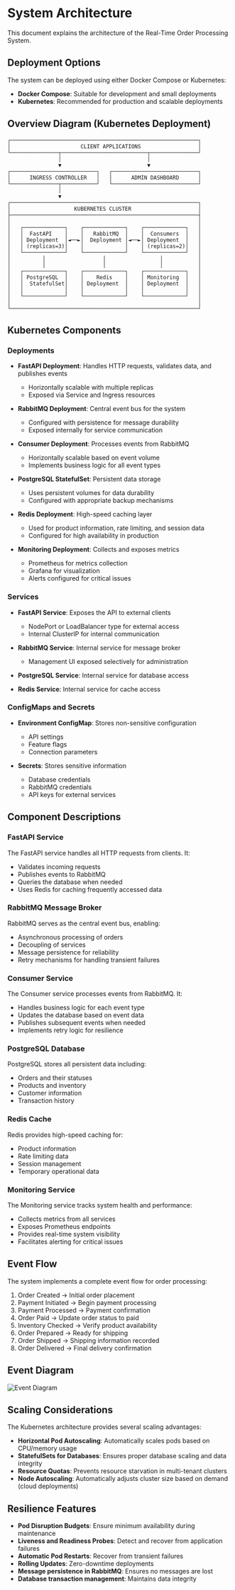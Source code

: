 # System Architecture

This document explains the architecture of the Real-Time Order Processing System.

## Deployment Options

The system can be deployed using either Docker Compose or Kubernetes:

- **Docker Compose**: Suitable for development and small deployments
- **Kubernetes**: Recommended for production and scalable deployments

## Overview Diagram (Kubernetes Deployment)

```
┌───────────────────────────────────────────────────────────┐
│                      CLIENT APPLICATIONS                  │
└───────────────┬───────────────────────────┬───────────────┘
                │                           │
                ▼                           ▼
┌───────────────────────────┐   ┌───────────────────────────┐
│      INGRESS CONTROLLER   │   │      ADMIN DASHBOARD      │
└───────────────┬───────────┘   └───────────────────────────┘
                │
                ▼
┌───────────────────────────────────────────────────────────┐
│                    KUBERNETES CLUSTER                     │
├───────────────────────────────────────────────────────────┤
│                                                           │
│   ┌─────────────┐    ┌─────────────┐    ┌─────────────┐   │
│   │  FastAPI    │    │   RabbitMQ  │    │  Consumers  │   │
│   │ Deployment  │◄──►│  Deployment │◄──►│ Deployment  │   │
│   │ (replicas=3)│    │             │    │ (replicas=2)│   │
│   └─────────────┘    └─────────────┘    └─────────────┘   │
│          │                  │                 │           │
│          │                  │                 │           │
│   ┌─────────────┐    ┌─────────────┐    ┌─────────────┐   │
│   │ PostgreSQL  │    │    Redis    │    │ Monitoring  │   │
│   │  StatefulSet│    │ Deployment  │    │ Deployment  │   │
│   │             │    │             │    │             │   │
│   └─────────────┘    └─────────────┘    └─────────────┘   │
│                                                           │
└───────────────────────────────────────────────────────────┘
```

## Kubernetes Components

### Deployments

- **FastAPI Deployment**: Handles HTTP requests, validates data, and publishes events
  - Horizontally scalable with multiple replicas
  - Exposed via Service and Ingress resources

- **RabbitMQ Deployment**: Central event bus for the system
  - Configured with persistence for message durability
  - Exposed internally for service communication

- **Consumer Deployment**: Processes events from RabbitMQ
  - Horizontally scalable based on event volume
  - Implements business logic for all event types

- **PostgreSQL StatefulSet**: Persistent data storage
  - Uses persistent volumes for data durability
  - Configured with appropriate backup mechanisms

- **Redis Deployment**: High-speed caching layer
  - Used for product information, rate limiting, and session data
  - Configured for high availability in production

- **Monitoring Deployment**: Collects and exposes metrics
  - Prometheus for metrics collection
  - Grafana for visualization
  - Alerts configured for critical issues

### Services

- **FastAPI Service**: Exposes the API to external clients
  - NodePort or LoadBalancer type for external access
  - Internal ClusterIP for internal communication

- **RabbitMQ Service**: Internal service for message broker
  - Management UI exposed selectively for administration

- **PostgreSQL Service**: Internal service for database access

- **Redis Service**: Internal service for cache access

### ConfigMaps and Secrets

- **Environment ConfigMap**: Stores non-sensitive configuration
  - API settings
  - Feature flags
  - Connection parameters

- **Secrets**: Stores sensitive information
  - Database credentials
  - RabbitMQ credentials
  - API keys for external services

## Component Descriptions

### FastAPI Service

The FastAPI service handles all HTTP requests from clients. It:
- Validates incoming requests
- Publishes events to RabbitMQ
- Queries the database when needed
- Uses Redis for caching frequently accessed data

### RabbitMQ Message Broker

RabbitMQ serves as the central event bus, enabling:
- Asynchronous processing of orders
- Decoupling of services
- Message persistence for reliability
- Retry mechanisms for handling transient failures

### Consumer Service

The Consumer service processes events from RabbitMQ. It:
- Handles business logic for each event type
- Updates the database based on event data
- Publishes subsequent events when needed
- Implements retry logic for resilience

### PostgreSQL Database

PostgreSQL stores all persistent data including:
- Orders and their statuses
- Products and inventory
- Customer information
- Transaction history

### Redis Cache

Redis provides high-speed caching for:
- Product information
- Rate limiting data
- Session management
- Temporary operational data

### Monitoring Service

The Monitoring service tracks system health and performance:
- Collects metrics from all services
- Exposes Prometheus endpoints
- Provides real-time system visibility
- Facilitates alerting for critical issues

## Event Flow

The system implements a complete event flow for order processing:

1. Order Created → Initial order placement
2. Payment Initiated → Begin payment processing
3. Payment Processed → Payment confirmation
4. Order Paid → Update order status to paid
5. Inventory Checked → Verify product availability
6. Order Prepared → Ready for shipping
7. Order Shipped → Shipping information recorded
8. Order Delivered → Final delivery confirmation

## Event Diagram

  ![Event Diagram](mermaid-diagram-2025-03-22-092053.svg)

## Scaling Considerations

The Kubernetes architecture provides several scaling advantages:

- **Horizontal Pod Autoscaling**: Automatically scales pods based on CPU/memory usage
- **StatefulSets for Databases**: Ensures proper database scaling and data integrity
- **Resource Quotas**: Prevents resource starvation in multi-tenant clusters
- **Node Autoscaling**: Automatically adjusts cluster size based on demand (cloud deployments)

## Resilience Features

- **Pod Disruption Budgets**: Ensure minimum availability during maintenance
- **Liveness and Readiness Probes**: Detect and recover from application failures
- **Automatic Pod Restarts**: Recover from transient failures
- **Rolling Updates**: Zero-downtime deployments
- **Message persistence in RabbitMQ**: Ensures no messages are lost
- **Database transaction management**: Maintains data integrity